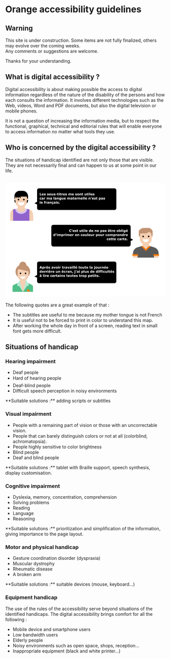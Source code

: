 # Orange accessibility guidelines
<script>$(document).ready(function () {
    setBreadcrumb([{"label":"Presentation"}]);
});</script>

## Warning

This site is under construction. Some items are not fully finalized, others may evolve over the coming weeks.  
Any comments or suggestions are welcome.

Thanks for your understanding.

## What is digital accessibility ?

<div class="axs-picto axs">
Digital accessibility is about making possible the access to digital information regardless of the nature of the disability of the persons and how each consults the information. It involves different technologies such as the Web, videos, Word and PDF documents, but also the digital television or mobile phones. 

It is not a question of increasing the information media, but to respect the functional, graphical, technical and editorial rules that will enable everyone to access information no matter what tools they use.

## Who is concerned by the digital accessibility ?

The situations of handicap identified are not only those that are visible.   
They are not necessarily final and can happen to us at some point in our life.

&nbsp;  
![](./images/chat.png)

<div class="sr-only">
    The following quotes are a great example of that :
    <ul>
        <li>The subtitles are useful to me because my mother tongue is not French</li>
        <li>It is useful not to be forced to print in color to understand this map.</li>
        <li>After working the whole day in front of a screen, reading text in small font gets more difficult.</li>
    </ul>
</div>

## Situations of handicap

### Hearing impairment
<div class="axs-picto auditif">
    <ul>
        <li>Deaf people</li>
        <li>Hard of hearing people</li>
        <li>Deaf-blind people</li>
        <li>Difficult speech perception in noisy environments</li>
    </ul>
**Suitable solutions :** adding scripts or subtitles
</div>

### Visual impairment

<div class="axs-picto visuel">
    <ul>
        <li>People with a remaining part of vision or those with an uncorrectable vision.</li>
        <li>People that can barely distinguish colors or not at all (colorblind, achromatopsia).</li>
        <li>People highly sensitive to color brightness</li>
        <li>Blind people</li>
        <li>Deaf and blind people</li>
    </ul>
    **Suitable solutions :** tablet with Braille support, speech synthesis, display customisation.
</div>

### Cognitive impairment
<div class="axs-picto cognitif">
    <ul>
        <li>Dyslexia, memory, concentration, comprehension</li>
        <li>Solving problems</li> 
        <li>Reading</li>
        <li>Language</li>
        <li>Reasoning</li>
    </ul>
**Suitable solutions :** prioritization and simplification of the information, giving importance to the page layout.
</div>

### Motor and physical handicap
<div class="axs-picto physique">
    <ul>
        <li>Gesture coordination disorder (dyspraxia)</li> 
        <li>Muscular dystrophy</li>
        <li>Rheumatic disease</li>
        <li>A broken arm</li>
    </ul>
**Suitable solutions :** suitable devices (mouse, keyboard...)
</div>

### Equipment handicap
<div class="axs-picto materiel">
    The use of the rules of the accessibility serve beyond situations of the identified handicaps.  
    The digital accessibility brings comfort for all the following :    
    <ul>
        <li>Mobile device and smartphone users</li>
        <li>Low bandwidth users</li>
        <li>Elderly people</li>
        <li>Noisy environments such as open space, shops, reception...</li>
        <li>Inappropriate equipment (black and white printer...)</li>
    </ul>
</div>

&nbsp;

<!--  This file is part of a11y-guidelines | Our vision of mobile & web accessibility guidelines and best practices, with valid/invalid examples.
 Copyright (C) 2016  Orange SA
 See the Creative Commons Legal Code Attribution-ShareAlike 3.0 Unported License for more details (LICENSE file). -->
